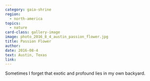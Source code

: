 ```yaml
---
category: gaia-shrine
region:
  - north-america
topics:
  - nature
card-class: gallery-image
image: photo_2016_8_4_austin_passion_flower.jpg
title: Passion Flower
author:
date: 2016-08-4
text: Austin, Texas
link:
---
```

Sometimes I forget that exotic and profound lies in my own backyard.
